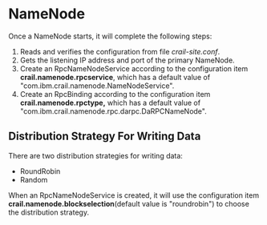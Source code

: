 # NameNode

Once a NameNode starts, it will complete the following steps:

1. Reads and verifies the configuration from file _crail-site.conf_.
2. Gets the listening IP address and port of the primary NameNode.
3. Create an RpcNameNodeService according to the configuration item **crail.namenode.rpcservice**, which has a default value of "com.ibm.crail.namenode.NameNodeService".
4. Create an RpcBinding according to the configuration item **crail.namenode.rpctype,** which has a default value of "com.ibm.crail.namenode.rpc.darpc.DaRPCNameNode".

## Distribution Strategy For Writing Data

There are two distribution strategies for writing data:

* RoundRobin
* Random

When an RpcNameNodeService is created, it will use the configuration item **crail.namenode.blockselection**\(default value is "roundrobin"\) to choose the distribution strategy.

